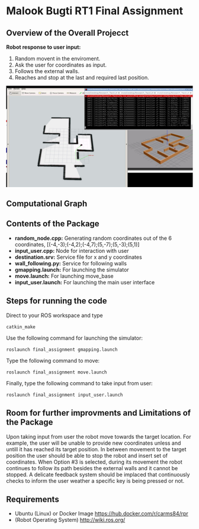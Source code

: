 # Malook Bugti RT1 Final Assignment
## Overview of the Overall Projecct

**Robot response to user input:** 
1. Random movent in the enviroment.
2. Ask the user for coordinates as input.
3. Follows the external walls.
4. Reaches and stop at the last and required last position.

![Simulation](https://github.com/mbugti/RT1_Assignment/blob/main/Simulation.jpg)

## Computational Graph



## Contents of the Package
- **random_node.cpp:** Generating random coordinates out of the 6 coordinates, [(-4,-3);(-4,2);(-4,7);(5,-7);(5,-3);(5,1)]
- **input_user.cpp:** Node for interaction with user
- **destination.srv:** Service file for x and y coordinates
- **wall_following.py:** Service for following walls
- **gmapping.launch:** For launching the simulator 
- **move.launch:** For launching move_base
- **input_user.launch:** For launching the main user interface

## Steps for running the code
Direct to your ROS workspace and type
```
catkin_make
```
Use the following command for launching the simulator:
```
roslaunch final_assignment gmapping.launch
```
Type the following command to move:
```
roslaunch final_assignment move.launch
```
Finally, type the following command to take input from user:
```
roslaunch final_assignment input_user.launch
```
## Room for further improvments and Limitations of the Package
Upon taking input from user the robot move towards the target location. For example, the user will be unable to provide new coordinates unless and untill it has reached its target position. In between movement to the target position the user should be able to stop the robot and insert set of coordinates. When Option #3 is selected, during its movement the robot continues to follow its path besides the external walls and it cannot be stopped. A delicate feedback system should be implaced that continuously checks to inform the user weather a specific key is being pressed or not. 

## Requirements
- Ubuntu (Linux) or Docker Image https://hub.docker.com/r/carms84/rpr
- (Robot Operating System) http://wiki.ros.org/
